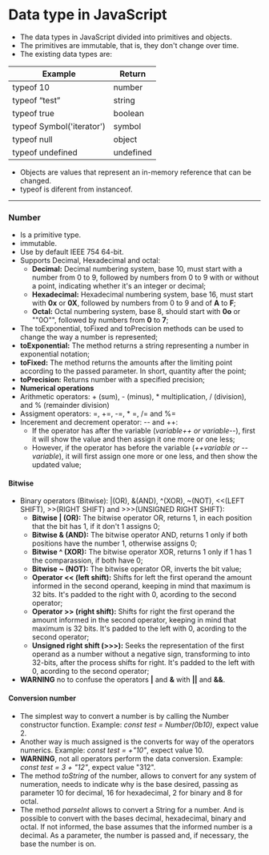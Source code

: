 # Data type in JavaScript

- The data types in JavaScript divided into primitives and objects.
- The primitives are immutable, that is, they don't change over time.
- The  existing data types are:

| Example | Return |
| -------------------- | --------------------- |
| typeof 10 | number |
| typeof “test” | string |
| typeof true | boolean |
| typeof Symbol('iterator') | symbol |
| typeof null | object |
| typeof undefined | undefined |

- Objects are values that represent an in-memory reference that can be changed.
- typeof is diferent from instanceof.

---
### Number

- Is a primitive type.
- immutable.
- Use by default IEEE 754 64-bit.
- Supports Decimal, Hexadecimal and octal:
  - **Decimal:** Decimal numbering system, base 10, must start with a number from 0 to 9, followed by numbers from 0 to 9 with or without a point, indicating whether it's an integer or decimal;
  - **Hexadecimal:** Hexadecimal numbering system, base 16, must start with **0x** or **0X**, followed by numbers from 0 to 9 and of **A** to **F**;
  - **Octal:** Octal numbering system, base 8, should start with **0o** or ""0O"", followed  by numbers from **0** to **7**;
 - The toExponential, toFixed and toPrecision methods can be used to change the way a number is represented;
  - **toExponential:** The method returns a string representing a number in exponential notation;
  - **toFixed:** The method returns the amounts after the limiting point according to the passed parameter. In short, quantity after the point;
  - **toPrecision:** Returns number with a specified precision;
 - **Numerical operations**
  - Arithmetic operators: + (sum), - (minus), * multiplication, / (division), and % (remainder division)
  - Assigment operators: =, +=, -=, * =, /= and %=
  - Incerement and decrement operator: -- and ++:
    - If the operator has after the variable (*variable++ or variable--*), first it will show the value and then assign it one more or one less;
    - However, if the operator has before the variable (*++variable or --variable*), it will first assign one more or one less, and then show the updated value;

#### Bitwise
- Binary operators (Bitwise): |(OR), &(AND), ^(XOR), ~(NOT), <<(LEFT SHIFT), >>(RIGHT SHIFT) and >>>(UNSIGNED RIGHT SHIFT):
  - **Bitwise | (OR):** The bitwise operator OR, returns 1, in each position that the bit has 1, if it don't 1 assigns 0;
  - **Bitwise & (AND):** The bitwise operator AND, returns 1 only if both positions have the number 1, otherwise assigns 0;
  - **Bitwise ^ (XOR):** The bitwise operator XOR, returns 1 only if 1 has 1 the comparassion, if both have 0;
  - **Bitwise ~ (NOT):** The bitwise operator OR, inverts the bit value;
  - **Operator << (left shift):** Shifts for left the first operand the amount informed in the second operand, keeping in mind that maximum is 32 bits. It's padded to the right with 0, acording to the second operator;
  - **Operator >> (right shift):** Shifts for right the first operand the amount informed in the second operator, keeping in mind that maximum is 32 bits. It's padded to the left with 0, acording to the second operator;
  - **Unsigned right shift (>>>):** Seeks the representation of the first operand as a number without a negative sign, transforming to into  32-bits, after the process shifts for right. It's padded to the left with 0, acording to the second operator;
- **WARNING** no to confuse the operators **|** and **&** with **||** and **&&**.

#### Conversion number
- The simplest way to convert a number is by calling the Number constructor function. Example: *const  test = Number(0b10)*, expect value 2.
- Another way is much assigned is the converts for way of the operators numerics. Example: *const  test = +"10"*, expect value 10.
- **WARNING**, not all operators perform the data conversion. Example: *const test = 3 + "12"*, expect value "312".
- The method *toString* of the number, allows to convert  for any system of numeration, needs to indicate why is the base desired, passing as parameter 10 for decimal, 16 for hexadecimal, 2 for binary and 8 for octal.
- The method *parseInt* allows  to convert a String for a number. And is possible to convert with the bases decimal, hexadecimal, binary and octal. If not informed, the base assumes that the informed number is a decimal. As a parameter, the number is passed and, if necessary, the base the number is on.
